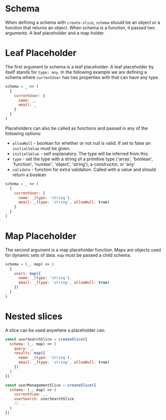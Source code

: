 # Schema

When defining a schema with `create-slice`, `schema` should be an object or a function that returns an object.
When schema is a function, it passed two arguments. A leaf placeholder and a map holder.

# Leaf Placeholder

The first argument to schema is a leaf placeholder. A leaf placeholder by itself stands for `type: any`.
In the following example we are defining a schema where `currentUser` has two properties with that can have any type.

```js
schema = _ => (
  {
    currentUser: {
      name: _,
      email: _
    }
  }
)
```

Placeholders can also be called as functions and passed in any of the following options:

* `allowNull` - boolean for whether or not null is valid. If set to false an `initialValue` must be given.
* `initialValue` - self explanatory. The type will be inferred from this.
* `type` - set the type with a string of a primitive type ('array', 'boolean', 'function', 'number', 'object', 'string'), a constructor, or 'any'
* `validate` - function for extra validation. Called with a value and should return a boolean

```js
schema = _ => (
  {
    currentUser: {
      name: _(type: 'string'),
      email: _(type: 'string', allowNull: true)
    }
  }
)
```

# Map Placeholder

The second argument is a map placeholder function. Maps are objects used for dynamic sets of data.
`map` must be passed a child schema.

```js
schema = (_, map) => (
  {
    users: map({
      name: _(type: 'string'),
      email: _(type: 'string', allowNull: true)
    })
  }
)
```

# Nested slices

A slice can be used anywhere a placeholder can.

```js
const userSearchSlice = createSlice({
  schema: (_, map) => (
    query: _,
    results: map({
      name: _(type: 'string'),
      email: _(type: 'string', allowNull: true)
    })
  )
})

const userManagementSlice = createSlice({
  schema: (_, map) => (
    currentView: _,
    userSearch: userSearchSlice
    // ...
  )
})
```
